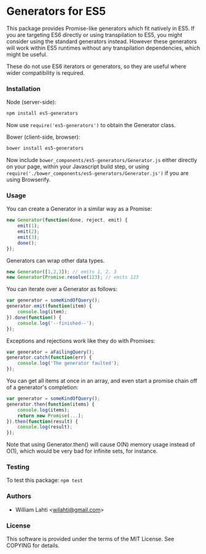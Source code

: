 # Generators for ES5

This package provides Promise-like generators which fit natively in ES5. If you are targeting ES6 directly or using transpilation to ES5, you might consider using the standard generators instead. However these generators will work within ES5 runtimes without any transpilation dependencies, which might be useful.

These do not use ES6 iterators or generators, so they are useful where wider compatibility is required.

### Installation

Node (server-side):
```sh
npm install es5-generators
```

Now use ```require('es5-generators')``` to obtain the Generator class.

Bower (client-side, browser):
```sh
bower install es5-generators
```

Now include ```bower_components/es5-generators/Generator.js``` either directly on your page, within your Javascript build step, or using ```require('./bower_components/es5-generators/Generator.js')``` if you are using Browserify.

### Usage

You can create a Generator in a similar way as a Promise:

```js
new Generator(function(done, reject, emit) {
	emit(1);
	emit(2);
	emit(3);
	done();
});
```

Generators can wrap other data types.
```js
new Generator([1,2,3]); // emits 1, 2, 3
new Generator(Promise.resolve(123); // emits 123
```

You can iterate over a Generator as follows:
```js
var generator = someKindOfQuery();
generator.emit(function(item) {
	console.log(item);
}).done(function() {
	console.log('--finished--');
});
```

Exceptions and rejections work like they do with Promises:
```js
var generator = aFailingQuery();
generator.catch(function(err) {
	console.log('The generator faulted');
});
```

You can get all items at once in an array, and even start a 
promise chain off of a generator's completion:

```js
var generator = someKindOfQuery();
generator.then(function(items) {
	console.log(items);
	return new Promise(...);
}).then(function(result) {
	console.log(result);
});
```

Note that using Generator.then() will cause O(N) memory usage instead of O(1),
which would be very bad for infinite sets, for instance.

### Testing
To test this package:
```npm test```

### Authors
- William Lahti <<wilahti@gmail.com>>

### License
This software is provided under the terms of the MIT License. See COPYING for details.


